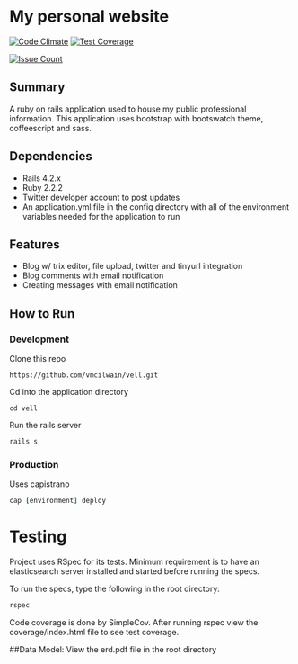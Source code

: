 # My personal website
[![Code Climate](https://codeclimate.com/github/vmcilwain/vell/badges/gpa.svg)](https://codeclimate.com/github/vmcilwain/vell)
[![Test Coverage](https://codeclimate.com/github/vmcilwain/vell/badges/coverage.svg)](https://codeclimate.com/github/vmcilwain/vell/coverage)

[![Issue Count](https://codeclimate.com/github/vmcilwain/vell/badges/issue_count.svg)](https://codeclimate.com/github/vmcilwain/vell)

## Summary
A ruby on rails application used to house my public professional information. This application uses bootstrap with bootswatch theme, coffeescript and sass.

## Dependencies
* Rails 4.2.x
* Ruby 2.2.2
* Twitter developer account to post updates
* An application.yml file in the config directory with all of the environment variables needed for the application to run

## Features
* Blog w/ trix editor, file upload, twitter and tinyurl integration
* Blog comments with email notification
* Creating messages with email notification

## How to Run
### Development
Clone this repo
```
https://github.com/vmcilwain/vell.git
```

Cd into the application directory
```
cd vell
```

Run the rails server
```ruby
rails s
```

### Production
Uses capistrano
```ruby
cap [environment] deploy
```

# Testing
Project uses RSpec for its tests. Minimum requirement is to have an elasticsearch server installed and started before running the specs.

To run the specs, type the following in the root directory:

```ruby
rspec
```
Code coverage is done by SimpleCov. After running rspec view the coverage/index.html file to see test coverage.

##Data Model:
View the erd.pdf file in the root directory
